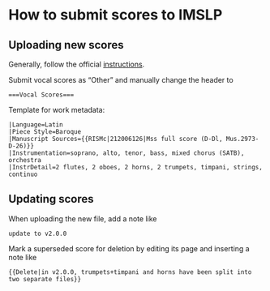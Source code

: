 # How to submit scores to IMSLP

## Uploading new scores

Generally, follow the official [instructions](https://imslp.org/wiki/IMSLP:Score_submission_guide/Layout_of_Work_Pages).

Submit vocal scores as “Other” and manually change the header to
```
===Vocal Scores===
```

Template for work metadata:
```
|Language=Latin
|Piece Style=Baroque
|Manuscript Sources={{RISMc|212006126|Mss full score (D-Dl, Mus.2973-D-26)}}
|Instrumentation=soprano, alto, tenor, bass, mixed chorus (SATB), orchestra
|InstrDetail=2 flutes, 2 oboes, 2 horns, 2 trumpets, timpani, strings, continuo
```


## Updating scores

When uploading the new file, add a note like
```
update to v2.0.0
```

Mark a superseded score for deletion by editing its page and inserting a note like
```
{{Delete|in v2.0.0, trumpets+timpani and horns have been split into two separate files}}
```
